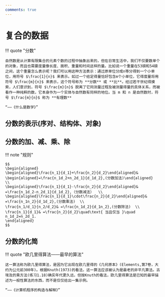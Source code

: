 ```yaml
---
comments: true
---
```


# 复合的数据

!!! quote "分数"

	自然数是从计算有限集合的元素个数的过程中抽象出来的，但在日常生活中，我们不仅要数单个的对象，而且也需要度量像长度、面积、重量和时间这样的量。比如说一个重量在53磅和54磅之间，这个重量怎么表示呢？我们可以用这种方法表示：通过原单位分成n等分得到一个小单位，用符号 $\frac{1}{n}$ 来表示。如过一个给定得量恰好包含m个小单位，它得度量将用符号 $\frac{m}{n}$ 来表示，这个符号称为 **分数** 或 **比**。经过若干世纪得摸索，人们意识到，符号 $\frac{m}{n}$ 脱离了它同测量过程及被测量得量的具体关系，而被看作一种纯粹的数，它本身作为一个实体与自然数有同样的地位。当 m 和 n 是自然数时，符号 $\frac{m}{n}$ 称为 **有理数**

	“——《什么是数学》”

## 分数的表示(序对、结构体、对象)


## 分数的加、减、乘、除

!!! note "规则"

	$$
	\begin{aligned}
	\begin{aligned}\frac{n_1}{d_1}+\frac{n_2}{d_2}\end{aligned}& \begin{aligned}=\frac{n_1d_2+n_2d_1}{d_1d_2},(分数加法)\end{aligned}  \\
	\begin{aligned}\frac{n_1}{d_1}-\frac{n_2}{d_2}\end{aligned}& =\frac{n_1d_2-n_2d_1}{d_1d_2},（分数减法）  \\
	\begin{aligned}\frac{n_1}{d_1}\cdot\frac{n_2}{d_2}\end{aligned}& =\frac{n_1n_2}{d_1d_2},(分数乘法)  \\
	\frac{n_1/d_1}{n_2/d_2}& =\frac{n_1d_2}{d_1n_2},(分数除法)  \\
	\frac{n_1}{d_1}& =\frac{n_2}{d_2}\quad\text{ 当且仅当 }\quad n_1d_2=n_2d_1.
	\end{aligned}
	$$

## 分数的化简

!!! quote "欧几里得算法——最早的算法"

	这一算法称为欧几里得算法，是因为它出现在欧几里得的《几何原本》(Elements,第7卷，大约为公元前300年)。根据Knuth(1973)的看法，这一算法应该被认为是最老的非平凡算法。古埃及的乘方法(练习1.18)确实年代更久远，但按Knuth的看法，欧几里得算法是已知的最早描述为一般性算法的东西，而不是仅仅给出一集示例。

	“——《计算机程序的构造与解释》”


